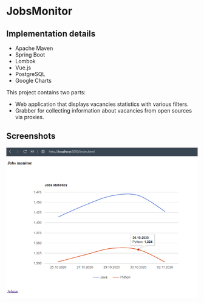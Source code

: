 # JobsMonitor

## Implementation details
* Apache Maven
* Spring Boot
* Lombok
* Vue.js
* PostgreSQL
* Google Charts

This project contains two parts:
* Web application that displays vacancies statistics with various filters.
* Grabber for collecting information about vacancies from open sources via proxies.

## Screenshots
![screenshots](index.png)
